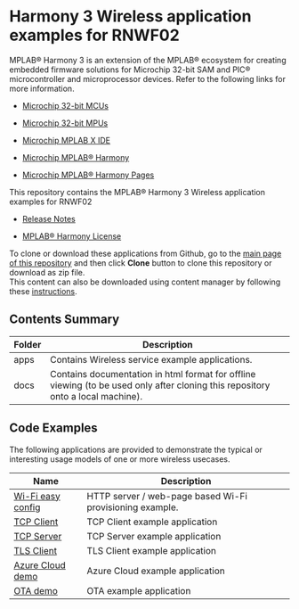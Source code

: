 # Harmony 3 Wireless application examples for RNWF02

MPLAB® Harmony 3 is an extension of the MPLAB® ecosystem for creating embedded firmware solutions for Microchip 32-bit SAM and PIC® microcontroller and microprocessor devices. Refer to the following links for more information.

-   [Microchip 32-bit MCUs](https://www.microchip.com/design-centers/32-bit)

-   [Microchip 32-bit MPUs](https://www.microchip.com/design-centers/32-bit-mpus)

-   [Microchip MPLAB X IDE](https://www.microchip.com/mplab/mplab-x-ide)

-   [Microchip MPLAB® Harmony](https://www.microchip.com/mplab/mplab-harmony)

-   [Microchip MPLAB® Harmony Pages](https://microchip-mplab-harmony.github.io/)


This repository contains the MPLAB® Harmony 3 Wireless application examples for RNWF02

-   [Release Notes](release_notes.md)

-   [MPLAB® Harmony License](Microchip_SLA001.md)


To clone or download these applications from Github, go to the [main page of this repository](https://github.com/Microchip-MPLAB-Harmony/wireless_apps_rnwf) and then click **Clone** button to clone this repository or download as zip file.<br />This content can also be downloaded using content manager by following these [instructions](https://github.com/Microchip-MPLAB-Harmony/contentmanager/wiki).

## Contents Summary

|Folder|Description|
|------|-----------|
|apps|Contains Wireless service example applications.|
|docs|Contains documentation in html format for offline viewing \(to be used only after cloning this repository onto a local machine\).|

## Code Examples

The following applications are provided to demonstrate the typical or interesting usage models of one or more wireless usecases.

|Name|Description|
|----|-----------|
|[Wi-Fi easy config](apps\Wi-Fi_easy_config\readme.md)| HTTP server / web-page based Wi-Fi provisioning example.|
|[TCP Client](apps\tcp_client\readme.md)|TCP Client example application|
|[TCP Server](apps\tcp_server\readme.md)|TCP Server example application|
|[TLS Client](apps\tls_client\readme.md)|TLS Client example application|
|[Azure Cloud demo](apps\basic_cloud_demo\readme.md)|Azure Cloud example application|
|[OTA demo](apps\ota_demo\readme.md)|OTA example application|


